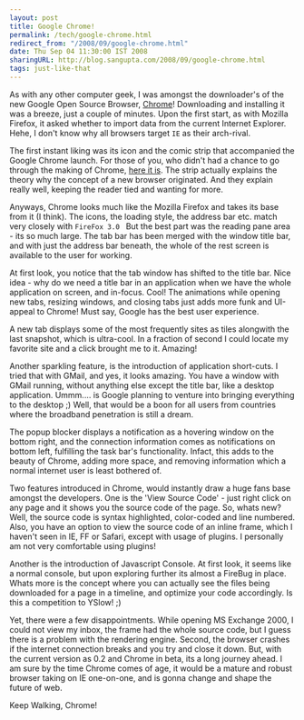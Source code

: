 ```yaml
---
layout: post
title: Google Chrome!
permalink: /tech/google-chrome.html
redirect_from: "/2008/09/google-chrome.html"
date: Thu Sep 04 11:30:00 IST 2008
sharingURL: http://blog.sangupta.com/2008/09/google-chrome.html
tags: just-like-that
---
```


As with any other computer geek, I was amongst the downloader's of the new 
Google Open Source Browser, <a href="http://google.com/chrome">Chrome</a>! 
Downloading and installing it was a breeze, just a couple of minutes. Upon 
the first start, as with Mozilla Firefox, it asked whether to import data 
from the current Internet Explorer. Hehe, I don't know why all browsers target 
`IE` as their arch-rival.

<!-- break here -->

The first instant liking was its icon and the comic strip that accompanied 
the Google Chrome launch. For those of you, who didn't had a chance to go 
through the making of Chrome, <a href="http://www.google.com/googlebooks/chrome/index.html">here it is</a>. 
The strip actually explains the theory why the concept of a new browser originated. 
And they explain really well, keeping the reader tied and wanting for more.

Anyways, Chrome looks much like the Mozilla Firefox and takes its base from it (I think). 
The icons, the loading style, the address bar etc. match very closely with `FireFox 3.0 `
But the best part was the reading pane area - its so much large. The tab bar has been 
merged with the window title bar, and with just the address bar beneath, the whole of 
the rest screen is available to the user for working.

At first look, you notice that the tab window has shifted to the title bar. Nice 
idea - why do we need a title bar in an application when we have the whole application 
on screen, and in-focus. Cool! The animations while opening new tabs, resizing windows, 
and closing tabs just adds more funk and UI-appeal to Chrome! Must say, Google has the 
best user experience.

A new tab displays some of the most frequently sites as tiles alongwith the 
last snapshot, which is ultra-cool. In a fraction of second I could locate my 
favorite site and a click brought me to it. Amazing!

Another sparkling feature, is the introduction of application short-cuts. I tried that 
with GMail, and yes, it looks amazing. You have a window with GMail running, without 
anything else except the title bar, like a desktop application. Ummm.... is Google 
planning to venture into bringing everything to the desktop ;) Well, that would be a 
boon for all users from countries where the broadband penetration is still a dream.

The popup blocker displays a notification as a hovering window on the bottom right, and 
the connection information comes as notifications on bottom left, fulfilling the task bar's 
functionality. Infact, this adds to the beauty of Chrome, adding more space, and removing 
information which a normal internet user is least bothered of.

Two features introduced in Chrome, would instantly draw a huge fans base amongst the 
developers. One is the 'View Source Code' - just right click on any page and it shows 
you the source code of the page. So, whats new? Well, the source code is syntax highlighted, 
color-coded and line numbered. Also, you have an option to view the source code of an 
inline frame, which I haven't seen in IE, FF or Safari, except with usage of plugins. 
I personally am not very comfortable using plugins!

Another is the introduction of Javascript Console. At first look, it seems like a normal 
console, but upon exploring further its almost a FireBug in place. Whats more is the 
concept where you can actually see the files being downloaded for a page in a timeline, 
and optimize your code accordingly. Is this a competition to YSlow! ;)

Yet, there were a few disappointments. While opening MS Exchange 2000, I could not view 
my inbox, the frame had the whole source code, but I guess there is a problem with the 
rendering engine. Second, the browser crashes if the internet connection breaks and you 
try and close it down. But, with the current version as 0.2 and Chrome in beta, its a 
long journey ahead. I am sure by the time Chrome comes of age, it would be a mature 
and robust browser taking on IE one-on-one, and is gonna change and shape the future of web.

Keep Walking, Chrome!
